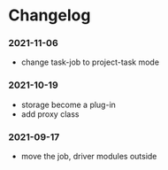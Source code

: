 # Changelog

### 2021-11-06
- change task-job to project-task mode

### 2021-10-19
- storage become a plug-in
- add proxy class

### 2021-09-17
- move the job, driver modules outside
